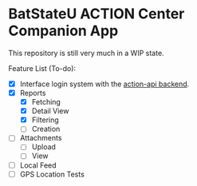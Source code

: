 # BatStateU ACTION Center Companion App

This repository is still very much in a WIP state.

Feature List (To-do):

- [x] Interface login system with the [action-api backend](https://github.com/Xapier14/action-api).
- [x] Reports
  - [x] Fetching
  - [x] Detail View
  - [x] Filtering
  - [ ] Creation
- [ ] Attachments
  - [ ] Upload
  - [ ] View
- [ ] Local Feed
- [ ] GPS Location Tests
